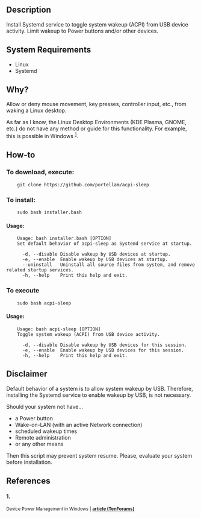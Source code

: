 ## Description
Install Systemd service to toggle system wakeup (ACPI) from USB device activity. Limit wakeup to Power buttons and/or other devices.

## System Requirements
* Linux
* Systemd

## Why?
Allow or deny mouse movement, key presses, controller input, etc., from waking a Linux desktop.

As far as I know, the Linux Desktop Environments (KDE Plasma, GNOME, etc.) do not have any method or guide for this functionality. For example, this is possible in Windows <sup>[1](#1)</sup>.

## How-to
### To download, execute:

        git clone https://github.com/portellam/acpi-sleep

### To install:

        sudo bash installer.bash

#### Usage:

        Usage: bash installer.bash [OPTION]
        Set default behavior of acpi-sleep as Systemd service at startup.

          -d, --disable Disable wakeup by USB devices at startup.
          -e, --enable  Enable wakeup by USB devices at startup.
          --uninstall   Uninstall all source files from system, and remove related startup services.
          -h, --help    Print this help and exit.

### To execute

        sudo bash acpi-sleep

#### Usage:

        Usage: bash acpi-sleep [OPTION]
        Toggle system wakeup (ACPI) from USB device activity.

          -d, --disable Disable wakeup by USB devices for this session.
          -e, --enable  Enable wakeup by USB devices for this session.
          -h, --help    Print this help and exit.

## Disclaimer
Default behavior of a system is to allow system wakeup by USB. Therefore, installing the Systemd service to enable wakeup by USB, is not necessary.

Should your system not have...
* a Power button
* Wake-on-LAN (with an active Network connection)
* scheduled wakeup times
* Remote administration
* or any other means

Then this script may prevent system resume. Please, evaluate your system before installation.

## References
#### 1.
<sub>Device Power Management in Windows | **[article (TenForums)](https://web.archive.org/web/20230603175452/https://www.tenforums.com/tutorials/63148-allow-prevent-devices-wake-computer-windows-10-a.html)**</sub>